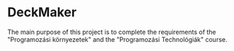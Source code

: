 # DeckMaker
The main purpose of this project is to complete the requirements of the "Programozási környezetek" and the "Programozási Technológiák" course.
